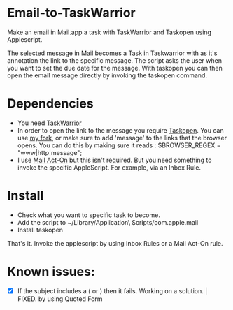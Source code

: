 # Email-to-TaskWarrior
Make an email in Mail.app a task with TaskWarrior and Taskopen using Applescript.

The selected message in Mail becomes a Task in Taskwarrior with as it's annotation the link to the specific message. The script asks the user when you want to set the due date for the message. With taskopen you can then open the email message directly by invoking the taskopen command. 

# Dependencies
- You need [TaskWarrior](https://taskwarrior.org/)
- In order to open the link to the message you require [Taskopen](https://github.com/ValiValpas/taskopen). You can use [my fork](https://github.com/ABeehive/taskopen), or make sure to add 'message' to the links that the browser opens. You can do this by making sure it reads : $BROWSER_REGEX = "www|http|message"; 
- I use [Mail Act-On](https://smallcubed.com/scs/) but this isn't required. But you need something to invoke the specific AppleScript. For example, via an Inbox Rule.

# Install 
- Check what you want to specific task to become.
- Add the script to ~/Library/Application\ Scripts/com.apple.mail 
- Install taskopen

That's it. Invoke the applescript by using Inbox Rules or a Mail Act-On rule. 


# Known issues:
- [x] If the subject includes a ( or ) then it fails. Working on a solution. | FIXED. by using Quoted Form
